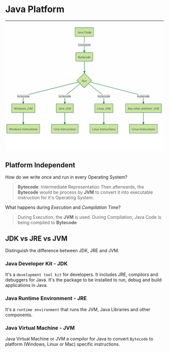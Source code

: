 # Java Platform

---

![How Java Works (Overview)](images/Java_Overview.png)

## Platform Independent

How do we write once and run in every Operating System?

> **Bytecode**: Intermediate Representation
Then afterwards, the **Bytecode** would be process by **JVM** to convert it into executable instruction for it's Operating System.

What happens during *Execution* and *Compilation* Time?

> During Execution, the **JVM** is used. During Compilation, Java Code is being compiled to **Bytecode**

## JDK vs JRE vs JVM

Distinguish the difference between JDK, JRE and JVM.

### Java Developer Kit - JDK

It's a `development tool kit` for developers. It includes JRE, compilors and debuggers for Java. It's the package to be installed to run, debug and build applications in Java.

### Java Runtime Environment - JRE

It's a `runtime environment` that runs the JVM, Java Libraries and other components.

### Java Virtual Machine - JVM

Java Virtual Machine or JVM a compilor for Java to convert `Bytecode` to platform (Windows, Linux or Mac) specific instructions.
